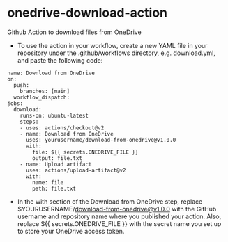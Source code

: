 # onedrive-download-action
Github Action to download files from OneDrive


- To use the action in your workflow,
create a new YAML file in your repository under the .github/workflows directory,
e.g. download.yml, and paste the following code:
```
name: Download from OneDrive
on:
  push:
    branches: [main]
  workflow_dispatch:
jobs:
  download:
    runs-on: ubuntu-latest
    steps:
    - uses: actions/checkout@v2
    - name: Download from OneDrive
      uses: yourusername/download-from-onedrive@v1.0.0
      with:
        file: ${{ secrets.ONEDRIVE_FILE }}
        output: file.txt
    - name: Upload artifact
      uses: actions/upload-artifact@v2
      with:
        name: file
        path: file.txt

```
- In the with section of the Download from OneDrive step,
replace $YOURUSERNAME/download-from-onedrive@v1.0.0
with the GitHub username and repository name where you published your action.
Also, replace ${{ secrets.ONEDRIVE_FILE }} with the secret name you set up to store your OneDrive access token.